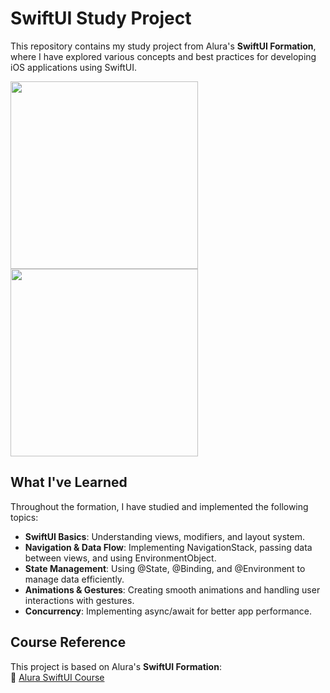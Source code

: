 # SwiftUI Study Project

This repository contains my study project from Alura's **SwiftUI Formation**, where I have explored various concepts and best practices for developing iOS applications using SwiftUI.

<img src="https://github.com/user-attachments/assets/250b9ff1-b82d-440b-b104-333b26298a43" width="300"/>
<img src="https://github.com/user-attachments/assets/a1ee78ab-34dd-4960-8a6f-4a032b6c63ff" width="300"/>

## What I've Learned
Throughout the formation, I have studied and implemented the following topics:

- **SwiftUI Basics**: Understanding views, modifiers, and layout system.
- **Navigation & Data Flow**: Implementing NavigationStack, passing data between views, and using EnvironmentObject.
- **State Management**: Using @State, @Binding, and @Environment to manage data efficiently.
- **Animations & Gestures**: Creating smooth animations and handling user interactions with gestures.
- **Concurrency**: Implementing async/await for better app performance.

## Course Reference
This project is based on Alura's **SwiftUI Formation**:  
🔗 [Alura SwiftUI Course](https://cursos.alura.com.br/formacao-ios-swiftui)
